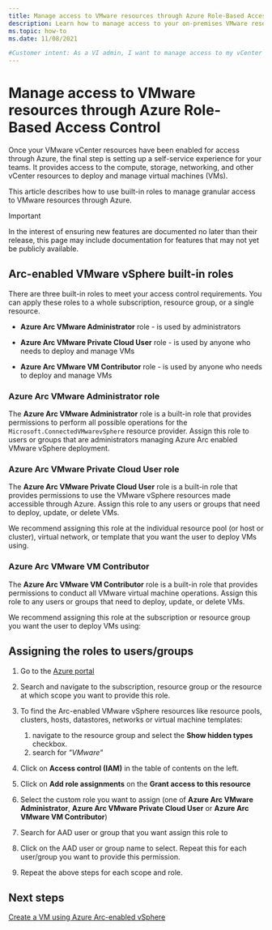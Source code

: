 ```yaml
---
title: Manage access to VMware resources through Azure Role-Based Access Control
description: Learn how to manage access to your on-premises VMware resources through Azure Role-Based Access Control (RBAC). 
ms.topic: how-to
ms.date: 11/08/2021

#Customer intent: As a VI admin, I want to manage access to my vCenter resources in Azure so that I can keep environments secure
---
```


# Manage access to VMware resources through Azure Role-Based Access Control

Once your VMware vCenter resources have been enabled for access through Azure, the final step is setting up a self-service experience for your teams. It provides access to the compute, storage, networking, and other vCenter resources to deploy and manage virtual machines (VMs).

This article describes how to use built-in roles to manage granular access to VMware resources through Azure.

> [!IMPORTANT]
> In the interest of ensuring new features are documented no later than their release, this page may include documentation for features that may not yet be publicly available.

## Arc-enabled VMware vSphere built-in roles

There are three built-in roles to meet your access control requirements. You can apply these roles to a whole subscription, resource group, or a single resource.

- **Azure Arc VMware Administrator** role - is used by administrators

- **Azure Arc VMware Private Cloud User** role - is used by anyone who needs to deploy and manage VMs

- **Azure Arc VMware VM Contributor** role - is used by anyone who needs to deploy and manage VMs

### Azure Arc VMware Administrator role

The **Azure Arc VMware Administrator** role is a built-in role that provides permissions to perform all possible operations for the `Microsoft.ConnectedVMwarevSphere` resource provider. Assign this role to users or groups that are administrators managing Azure Arc enabled VMware vSphere deployment.

### Azure Arc VMware Private Cloud User role

The **Azure Arc VMware Private Cloud User** role is a built-in role that provides permissions to use the VMware vSphere resources made accessible through Azure. Assign this role to any users or groups that need to deploy, update, or delete VMs.

We recommend assigning this role at the individual resource pool (or host or cluster), virtual network, or template that you want the user to deploy VMs using.

### Azure Arc VMware VM Contributor

The **Azure Arc VMware VM Contributor** role is a built-in role that provides permissions to conduct all VMware virtual machine operations. Assign this role to any users or groups that need to deploy, update, or delete VMs.

We recommend assigning this role at the subscription or resource group you want the user to deploy VMs using:

## Assigning the roles to users/groups

1. Go to the [Azure portal](https://portal.azure.com)

2. Search and navigate to the subscription, resource group or the resource at which scope you want to provide this role.

3. To find the Arc-enabled VMware vSphere resources like resource pools, clusters, hosts, datastores, networks or virtual machine templates:
     1. navigate to the resource group and select the **Show hidden types** checkbox.
     2. search for *"VMware"*

4. Click on **Access control (IAM)** in the table of contents on the left.

5. Click on **Add role assignments** on the **Grant access to this resource**

6. Select the custom role you want to assign (one of **Azure Arc VMware Administrator**, **Azure Arc VMware Private Cloud User** or **Azure Arc VMware VM Contributor**)

7. Search for AAD user or group that you want assign this role to

8. Click on the AAD user or group name to select. Repeat this for each user/group you want to provide this permission.

9. Repeat the above steps for each scope and role.

## Next steps

[Create a VM using Azure Arc-enabled vSphere](quick-start-create-a-vm.md)

